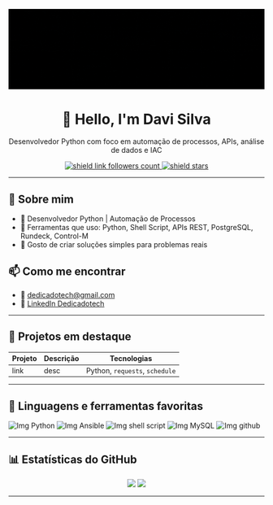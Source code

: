<p>
 <img src="img/DedicadoTech.gif" alt="Logo Dedicadotech" title="Dedicadotech"/>
</p> 
<h1 align="center">👋 Hello, I'm Davi Silva</h1>

<p align="center">
  Desenvolvedor Python com foco em automação de processos, APIs, análise de dados e IAC
</p>

<p align="center">
  <a href="https://github.com/dedicadotech">
    <img src="https://img.shields.io/github/followers/dedicadotech?style=plastic&color=blue" alt="shield link followers count" title="followers"/>
  </a>
  <a href="https://github.com/dedicadotech?tab=repositories">
    <img src="https://img.shields.io/github/stars/dedicadotech?affiliations=OWNER&style=plastic&color=blue" alt="shield stars" title="stars"/>
  </a>
</p>

---

## 🚀 Sobre mim
- 💼 Desenvolvedor Python | Automação de Processos
- 🔧 Ferramentas que uso: Python, Shell Script, APIs REST, PostgreSQL, Rundeck, Control-M
- 🎯 Gosto de criar soluções simples para problemas reais
## 📫 Como me encontrar
- 📧 dedicadotech@gmail.com
- 💼 [LinkedIn Dedicadotech](https://www.linkedin.com/in/dedicadotech)


---

## 🧪 Projetos em destaque

| Projeto | Descrição | Tecnologias |
|--------|-----------|-------------|
| link | desc | Python, `requests`, `schedule` |


---

## 📌 Linguagens e ferramentas favoritas

<p align="left">
  <img src="https://img.icons8.com/color/48/000000/python.png" alt="Img Python" title="Python"/>
  <img src="https://img.icons8.com/color/48/ansible.png" alt="Img Ansible" title="Ansible"/>
  <img src="https://img.icons8.com/plasticine/48/000000/console.png" alt="Img shell script" title="Shell Script"/>
  <img src="https://img.icons8.com/fluency/48/mysql-logo.png" alt="Img MySQL" title="MySQL"/>
  <img src="https://img.icons8.com/glyph-neue/64/github.png" alt="Img github" title="Github"/>
  
 
</p>

---

## 📊 Estatísticas do GitHub
<p align="center">
  <img height="180em" src="https://github-readme-stats.vercel.app/api?username=dedicadotech&show_icons=true&theme=radical"/>
  <img height="180em" src="https://github-readme-stats.vercel.app/api/top-langs/?username=dedicadotech&layout=compact&theme=radical"/>
</p>

---

